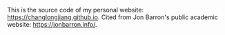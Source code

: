 This is the source code of my personal website: https://changlongjiang.github.io. Cited from Jon Barron's public academic website: https://jonbarron.info/.